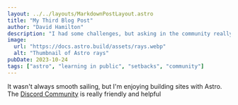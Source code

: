 ```yaml
---
layout: ../../layouts/MarkdownPostLayout.astro
title: "My Third Blog Post"
author: "David Hamilton"
description: "I had some challenges, but asking in the community really helped"
image:
  url: "https://docs.astro.build/assets/rays.webp"
  alt: "Thumbnail of Astro rays"
pubDate: 2023-10-24
tags: ["astro", "learning in public", "setbacks", "community"]
---
```



It wasn't always smooth sailing, but I'm enjoying building sites with Astro. The [Discord Community](https://astro.build/chat) is really friendly and helpful
